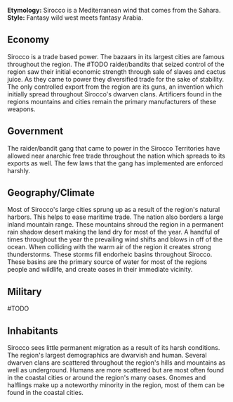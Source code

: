 **Etymology:** Sirocco is a Mediterranean wind that comes from the Sahara.
**Style:** Fantasy wild west meets fantasy Arabia.


## Economy
Sirocco is a trade based power. The bazaars in its largest cities are famous throughout the region. The #TODO raider/bandits that seized control of the region saw their initial economic strength through sale of slaves and cactus juice. As they came to power they diversified trade for the sake of stability. The only controlled export from the region are its guns, an invention which initially spread throughout Sirocco's dwarven clans. Artificers found in the regions mountains and cities remain the primary manufacturers of these weapons.

## Government
The raider/bandit gang that came to power in the Sirocco Territories have allowed near anarchic free trade throughout the nation which spreads to its exports as well. The few laws that the gang has implemented are enforced harshly. 

## Geography/Climate
Most of Sirocco's large cities sprung up as a result of the region's natural harbors. This helps to ease maritime trade. The nation also borders a large inland mountain range. These mountains shroud the region in a permanent rain shadow desert making the land dry for most of the year.
A handful of times throughout the year the prevailing wind shifts and blows in off of the ocean.  When colliding with the warm air of the region it creates strong thunderstorms. These storms fill endorheic basins throughout Sirocco. These basins are the primary source of water for most of the regions people and wildlife, and create oases in their immediate vicinity. 

## Military
#TODO

## Inhabitants
Sirocco sees little permanent migration as a result of its harsh conditions. The region's largest demographics are dwarvish and human. Several dwarven clans are scattered throughout the region's hills and mountains as well as underground. Humans are more scattered but are most often found in the coastal cities or around the region's many oases. Gnomes and halflings make up a noteworthy minority in the region, most of them can be found in the coastal cities.
